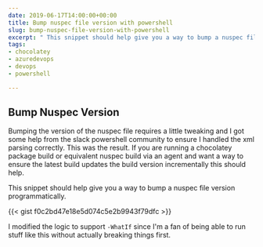 ```yaml
---
date: 2019-06-17T14:00:00+00:00
title: Bump nuspec file version with powershell
slug: bump-nuspec-file-version-with-powershell
excerpt: " This snippet should help give you a way to bump a nuspec file version programmatically."
tags:
- chocolatey
- azuredevops
- devops
- powershell

---
```

## Bump Nuspec Version

Bumping the version of the nuspec file requires a little tweaking and I got some help from the slack powershell community to ensure I handled the xml parsing correctly. This was the result. If you are running a chocolatey package build or equivalent nuspec build via an agent and want a way to ensure the latest build updates the build version incrementally this should help.

This snippet should help give you a way to bump a nuspec file version programmatically.

{{< gist f0c2bd47e18e5d074c5e2b9943f79dfc >}}

I modified the logic to support `-WhatIf` since I'm a fan of being able to run stuff like this without actually breaking things first.
